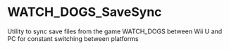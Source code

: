 # WATCH_DOGS_SaveSync
Utility to sync save files from the game WATCH_DOGS between Wii U and PC for constant switching between platforms
